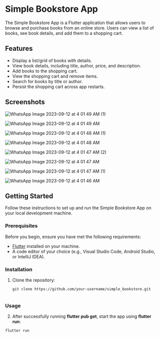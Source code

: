 # Simple Bookstore App

The Simple Bookstore App is a Flutter application that allows users to browse and purchase books from an online store. Users can view a list of books, see book details, and add them to a shopping cart.

## Features

- Display a list/grid of books with details.
- View book details, including title, author, price, and description.
- Add books to the shopping cart.
- View the shopping cart and remove items.
- Search for books by title or author.
- Persist the shopping cart across app restarts.

## Screenshots

![WhatsApp Image 2023-09-12 at 4 01 49 AM (1)](https://github.com/Hassanulhaq52/Simple-Bookstore/assets/81625175/9005485a-fdbf-4705-a772-e100eb6ad0a1)

![WhatsApp Image 2023-09-12 at 4 01 49 AM](https://github.com/Hassanulhaq52/Simple-Bookstore/assets/81625175/bfe56d34-a5d9-46e1-8ebf-f9077ab54f4d)

![WhatsApp Image 2023-09-12 at 4 01 48 AM (1)](https://github.com/Hassanulhaq52/Simple-Bookstore/assets/81625175/9ea03b82-12a5-442d-b1e3-787f85e5b13e)

![WhatsApp Image 2023-09-12 at 4 01 48 AM](https://github.com/Hassanulhaq52/Simple-Bookstore/assets/81625175/b3b8d135-5b62-4b93-9be8-49d3b31d127e)

![WhatsApp Image 2023-09-12 at 4 01 47 AM (2)](https://github.com/Hassanulhaq52/Simple-Bookstore/assets/81625175/6f3857fb-b146-4c3f-a0e3-1e6578a6aad3)

![WhatsApp Image 2023-09-12 at 4 01 47 AM](https://github.com/Hassanulhaq52/Simple-Bookstore/assets/81625175/9e13c43f-485b-4d6e-8c05-04f5b497b230)

![WhatsApp Image 2023-09-12 at 4 01 47 AM (1)](https://github.com/Hassanulhaq52/Simple-Bookstore/assets/81625175/0e029a30-a3a8-4728-81d9-7e1e75f30ba4)

![WhatsApp Image 2023-09-12 at 4 01 46 AM](https://github.com/Hassanulhaq52/Simple-Bookstore/assets/81625175/bb6f3d1c-c20c-4aea-83ae-1e6badc3dc5f)


## Getting Started

Follow these instructions to set up and run the Simple Bookstore App on your local development machine.

### Prerequisites

Before you begin, ensure you have met the following requirements:

- [Flutter](https://flutter.dev/docs/get-started/install) installed on your machine.
- A code editor of your choice (e.g., Visual Studio Code, Android Studio, or IntelliJ IDEA).


### Installation

1. Clone the repository:

   ```shell
   git clone https://github.com/your-username/simple_bookstore.git


### Usage 

2. After successfully running **flutter pub get**, start the app using **flutter run**:

```shell
flutter run

